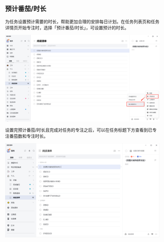 ## 预计番茄/时长

为任务设置预计需要的时长，帮助更加合理的安排每日计划。在任务列表页和任务详情页开始专注时，选择「预计番茄/时长」，可设置预计的时长。

![images35](../../images/pc/57.png)

设置完预计番茄/时长且完成对任务的专注之后，可以在任务标题下方查看到已专注番茄数和专注时长。

![57.5](../../images/pc/57.5.png)

